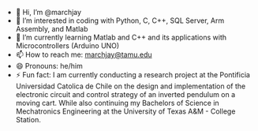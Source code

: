 - 👋 Hi, I’m @marchjay
- 👀 I’m interested in coding with Python, C, C++, SQL Server, Arm Assembly, and Matlab
- 🌱 I’m currently learning Matlab and C++ and its applications with Microcontrollers (Arduino UNO)
- 📫 How to reach me: marchjay@tamu.edu
- 😄 Pronouns: he/him
- ⚡ Fun fact: I am currently conducting a research project at the Pontificia Universidad Catolica de Chile 
      on the design and implementation of the electronic circuit and control strategy of an inverted pendulum on a moving cart. While also 
      continuing my Bachelors of Science in Mechatronics Engineering at the University of Texas A&M - College Station. 


